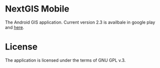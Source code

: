 NextGIS Mobile
==============

The Android GIS application. Current version 2.3 is availbale in google play and [here](https://github.com/nextgis/android_gisapp/releases/tag/v2.3).

License
=======

The application is licensed under the terms of GNU GPL v.3.
